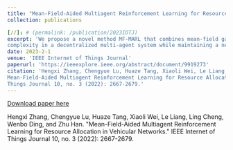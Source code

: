 ```yaml
---
title: "Mean-Field-Aided Multiagent Reinforcement Learning for Resource Allocation in Vehicular Networks"
collection: publications

[//]: # (permalink: /publication/2023IOTJ)
excerpt: 'We propose a novel method MF-MARL that combines mean-field game with MARL to decrease the computational
complexity in a decentralized multi-agent system while maintaining a near-optimal performance.'
date: 2023-2-1
venue: 'IEEE Internet of Things Journal'
paperurl: 'https://ieeexplore.ieee.org/abstract/document/9919273'
citation: 'Hengxi Zhang, Chengyue Lu, Huaze Tang, Xiaoli Wei, Le Liang, Ling Cheng, Wenbo Ding, and Zhu Han. "
Mean-Field-Aided Multiagent Reinforcement Learning for Resource Allocation in Vehicular Networks." IEEE Internet of
Things Journal 10, no. 3 (2022): 2667-2679.'
---
```


[Download paper here](http://Dylan2020THU.github.io/files/Mean-Field-Aided_Multiagent_Reinforcement_Learning_for_Resource_Allocation_in_Vehicular_Networks.pdf)

Hengxi Zhang, Chengyue Lu, Huaze Tang, Xiaoli Wei, Le Liang, Ling Cheng, Wenbo Ding, and Zhu
Han. "Mean-Field-Aided Multiagent Reinforcement Learning for Resource Allocation in Vehicular Networks." IEEE Internet
of Things Journal 10, no. 3 (2022): 2667-2679.
